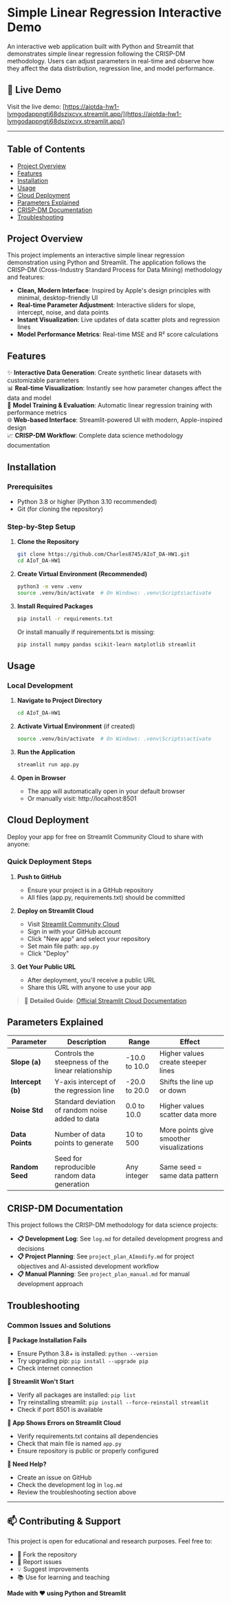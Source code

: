 # Simple Linear Regression Interactive Demo

An interactive web application built with Python and Streamlit that demonstrates simple linear regression following the CRISP-DM methodology. Users can adjust parameters in real-time and observe how they affect the data distribution, regression line, and model performance.

## 🚀 Live Demo
Visit the live demo: [https://aiotda-hw1-lymgodappngtj68dszixcvx.streamlit.app/](https://aiotda-hw1-lymgodappngtj68dszixcvx.streamlit.app/)

---

## Table of Contents
- [Project Overview](#project-overview)
- [Features](#features)
- [Installation](#installation)
- [Usage](#usage)
- [Cloud Deployment](#cloud-deployment)
- [Parameters Explained](#parameters-explained)
- [CRISP-DM Documentation](#crisp-dm-documentation)
- [Troubleshooting](#troubleshooting)

## Project Overview
This project implements an interactive simple linear regression demonstration using Python and Streamlit. The application follows the CRISP-DM (Cross-Industry Standard Process for Data Mining) methodology and features:

- **Clean, Modern Interface**: Inspired by Apple's design principles with minimal, desktop-friendly UI
- **Real-time Parameter Adjustment**: Interactive sliders for slope, intercept, noise, and data points
- **Instant Visualization**: Live updates of data scatter plots and regression lines
- **Model Performance Metrics**: Real-time MSE and R² score calculations

## Features
✨ **Interactive Data Generation**: Create synthetic linear datasets with customizable parameters  
📊 **Real-time Visualization**: Instantly see how parameter changes affect the data and model  
🎯 **Model Training & Evaluation**: Automatic linear regression training with performance metrics  
🌐 **Web-based Interface**: Streamlit-powered UI with modern, Apple-inspired design  
📈 **CRISP-DM Workflow**: Complete data science methodology documentation  

## Installation

### Prerequisites
- Python 3.8 or higher (Python 3.10 recommended)
- Git (for cloning the repository)

### Step-by-Step Setup

1. **Clone the Repository**
   ```bash
   git clone https://github.com/Charles8745/AIoT_DA-HW1.git
   cd AIoT_DA-HW1
   ```

2. **Create Virtual Environment (Recommended)**
   ```bash
   python3 -m venv .venv
   source .venv/bin/activate  # On Windows: .venv\Scripts\activate
   ```

3. **Install Required Packages**
   ```bash
   pip install -r requirements.txt
   ```
   
   Or install manually if requirements.txt is missing:
   ```bash
   pip install numpy pandas scikit-learn matplotlib streamlit
   ```

## Usage

### Local Development
1. **Navigate to Project Directory**
   ```bash
   cd AIoT_DA-HW1
   ```

2. **Activate Virtual Environment** (if created)
   ```bash
   source .venv/bin/activate  # On Windows: .venv\Scripts\activate
   ```

3. **Run the Application**
   ```bash
   streamlit run app.py
   ```

4. **Open in Browser**
   - The app will automatically open in your default browser
   - Or manually visit: http://localhost:8501

## Cloud Deployment

Deploy your app for free on Streamlit Community Cloud to share with anyone:

### Quick Deployment Steps

1. **Push to GitHub**
   - Ensure your project is in a GitHub repository
   - All files (app.py, requirements.txt) should be committed

2. **Deploy on Streamlit Cloud**
   - Visit [Streamlit Community Cloud](https://streamlit.io/cloud)
   - Sign in with your GitHub account
   - Click "New app" and select your repository
   - Set main file path: `app.py`
   - Click "Deploy"

3. **Get Your Public URL**
   - After deployment, you'll receive a public URL
   - Share this URL with anyone to use your app

> 📖 **Detailed Guide**: [Official Streamlit Cloud Documentation](https://docs.streamlit.io/streamlit-community-cloud/get-started/deploy-an-app)

## Parameters Explained

| Parameter | Description | Range | Effect |
|-----------|-------------|-------|--------|
| **Slope (a)** | Controls the steepness of the linear relationship | -10.0 to 10.0 | Higher values create steeper lines |
| **Intercept (b)** | Y-axis intercept of the regression line | -20.0 to 20.0 | Shifts the line up or down |
| **Noise Std** | Standard deviation of random noise added to data | 0.0 to 10.0 | Higher values scatter data more |
| **Data Points** | Number of data points to generate | 10 to 500 | More points give smoother visualizations |
| **Random Seed** | Seed for reproducible random data generation | Any integer | Same seed = same data pattern |

## CRISP-DM Documentation

This project follows the CRISP-DM methodology for data science projects:

- **📋 Development Log**: See `log.md` for detailed development progress and decisions
- **📋 Project Planning**: See `project_plan_AImodify.md` for project objectives and AI-assisted development workflow
- **📋 Manual Planning**: See `project_plan_manual.md` for manual development approach

## Troubleshooting

### Common Issues and Solutions

**🔧 Package Installation Fails**
- Ensure Python 3.8+ is installed: `python --version`
- Try upgrading pip: `pip install --upgrade pip`
- Check internet connection

**🔧 Streamlit Won't Start**
- Verify all packages are installed: `pip list`
- Try reinstalling streamlit: `pip install --force-reinstall streamlit`
- Check if port 8501 is available

**🔧 App Shows Errors on Streamlit Cloud**
- Verify requirements.txt contains all dependencies
- Check that main file is named `app.py`
- Ensure repository is public or properly configured

**🔧 Need Help?**
- Create an issue on GitHub
- Check the development log in `log.md`
- Review the troubleshooting section above

---

## 📫 Contributing & Support

This project is open for educational and research purposes. Feel free to:
- 🍴 Fork the repository
- 🐛 Report issues
- 💡 Suggest improvements
- 📚 Use for learning and teaching

**Made with ❤️ using Python and Streamlit**
